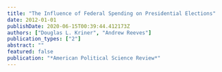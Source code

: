 ```yaml
---
title: "The Influence of Federal Spending on Presidential Elections"
date: 2012-01-01
publishDate: 2020-06-15T00:39:44.412173Z
authors: ["Douglas L. Kriner", "Andrew Reeves"]
publication_types: ["2"]
abstract: ""
featured: false
publication: "*American Political Science Review*"
---
```


